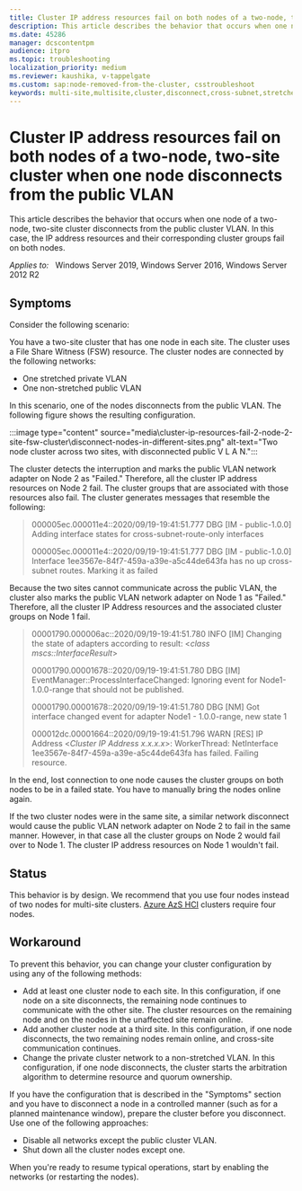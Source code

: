 ```yaml
---
title: Cluster IP address resources fail on both nodes of a two-node, two-site cluster when one node disconnects from the public VLAN
description: This article describes the behavior that occurs when one node of a two-node, two-site cluster disconnects from the public cluster VLAN. In this case, the IP address resources and their corresponding cluster groups fail on both nodes.
ms.date: 45286
manager: dcscontentpm
audience: itpro
ms.topic: troubleshooting
localization_priority: medium
ms.reviewer: kaushika, v-tappelgate
ms.custom: sap:node-removed-from-the-cluster, csstroubleshoot
keywords: multi-site,multisite,cluster,disconnect,cross-subnet,stretched,vlan
---
```

# Cluster IP address resources fail on both nodes of a two-node, two-site cluster when one node disconnects from the public VLAN

This article describes the behavior that occurs when one node of a two-node, two-site cluster disconnects from the public cluster VLAN. In this case, the IP address resources and their corresponding cluster groups fail on both nodes.

_Applies to:_ &nbsp; Windows Server 2019, Windows Server 2016, Windows Server 2012 R2

## Symptoms

Consider the following scenario:

You have a two-site cluster that has one node in each site. The cluster uses a File Share Witness (FSW) resource. The cluster nodes are connected by the following networks:

- One stretched private VLAN
- One non-stretched public VLAN

In this scenario, one of the nodes disconnects from the public VLAN. The following figure shows the resulting configuration.

 :::image type="content" source="media\cluster-ip-resources-fail-2-node-2-site-fsw-cluster\disconnect-nodes-in-different-sites.png" alt-text="Two node cluster across two sites, with disconnected public V L A N.":::

The cluster detects the interruption and marks the public VLAN network adapter on Node 2 as "Failed." Therefore, all the cluster IP address resources on Node 2 fail. The cluster groups that are associated with those resources also fail. The cluster generates messages that resemble the following:

> 000005ec.000011e4::2020/09/19-19:41:51.777 DBG   [IM - public-1.0.0] Adding interface states for cross-subnet-route-only interfaces
>  
> 000005ec.000011e4::2020/09/19-19:41:51.777 DBG   [IM - public-1.0.0] Interface 1ee3567e-84f7-459a-a39e-a5c44de643fa has no up cross-subnet routes. Marking it as failed

Because the two sites cannot communicate across the public VLAN, the cluster also marks the public VLAN network adapter on Node 1 as "Failed." Therefore, all the cluster IP Address resources and the associated cluster groups on Node 1 fail.

> 00001790.000006ac::2020/09/19-19:41:51.780 INFO  [IM] Changing the state of adapters according to result: \<*class mscs::InterfaceResult*>
>  
> 00001790.00001678::2020/09/19-19:41:51.780 DBG   [IM] EventManager::ProcessInterfaceChanged: Ignoring event for Node1- 1.0.0-range that should not be published.
>  
> 00001790.00001678::2020/09/19-19:41:51.780 DBG   [NM] Got interface changed event for adapter Node1 - 1.0.0-range, new state 1
>  
> 000012dc.00001664::2020/09/19-19:41:51.796 WARN  [RES] IP Address \<*Cluster IP Address x.x.x.x*>: WorkerThread: NetInterface 1ee3567e-84f7-459a-a39e-a5c44de643fa has failed. Failing resource.

In the end, lost connection to one node causes the cluster groups on both nodes to be in a failed state. You have to manually bring the nodes online again.

If the two cluster nodes were in the same site, a similar network disconnect would cause the public VLAN network adapter on Node 2 to fail in the same manner. However, in that case all the cluster groups on Node 2 would fail over to Node 1. The cluster IP address resources on Node 1 wouldn't fail.

## Status

This behavior is by design. We recommend that you use four nodes instead of two nodes for multi-site clusters. [Azure AzS HCI](/azure-stack/hci/overview) clusters require four nodes.

## Workaround

To prevent this behavior, you can change your cluster configuration by using any of the following methods:

- Add at least one cluster node to each site. In this configuration, if one node on a site disconnects, the remaining node continues to communicate with the other site. The cluster resources on the remaining node and on the nodes in the unaffected site remain online.
- Add another cluster node at a third site. In this configuration, if one node disconnects, the two remaining nodes remain online, and cross-site communication continues.
- Change the private cluster network to a non-stretched VLAN. In this configuration, if one node disconnects, the cluster starts the arbitration algorithm to determine resource and quorum ownership.

If you have the configuration that is described in the "Symptoms" section and you have to disconnect a node in a controlled manner (such as for a planned maintenance window), prepare the cluster before you disconnect. Use one of the following approaches:

- Disable all networks except the public cluster VLAN.
- Shut down all the cluster nodes except one.

When you're ready to resume typical operations, start by enabling the networks (or restarting the nodes).
